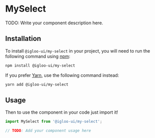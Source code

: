 # MySelect

TODO: Write your component description here.

  <ReferenceLinks />

## Installation

To install `@igloo-ui/my-select` in your project, you will need to run the following command using [npm](https://www.npmjs.com/):

```bash
npm install @igloo-ui/my-select
```

If you prefer [Yarn](https://classic.yarnpkg.com/en/), use the following command instead:

```bash
yarn add @igloo-ui/my-select
```

## Usage

Then to use the component in your code just import it!

```jsx
import MySelect from '@igloo-ui/my-select';

// TODO: Add your component usage here
```
